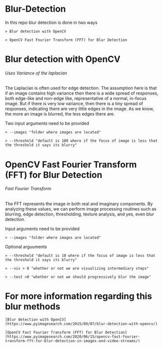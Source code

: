 # Blur-Detection

In this repo blur detection is done in two ways

    > Blur detection with OpenCV

    > OpenCV Fast Fourier Transform (FFT) for Blur Detection

# Blur detection with OpenCV

######  Uses Variance of the laplacian

The Laplacian is often used for edge detection. The assumption here is that if an image contains high variance then there is a wide spread of responses, both edge-like and non-edge like, representative of a normal, in-focus image. But if there is very low variance, then there is a tiny spread of responses, indicating there are very little edges in the image. As we know, the more an image is blurred, the less edges there are.

Two input arguments need to be provided

    > --images "folder where images are located"

    > --threshold "default is 100 where if the focus of image is less that the threshold it says its blurry"

# OpenCV Fast Fourier Transform (FFT) for Blur Detection

###### Fast Fourier Transform

The FFT represents the image in both real and imaginary components. By analyzing these values, we can perform image processing routines such as blurring, edge detection, thresholding, texture analysis, and yes, even blur detection.

Input arguments need to be provided

    > --images "folder where images are located"

Optional arguuments

    > --threshold "default is 10 where if the focus of image is less that the threshold it says its blurry"

    > --vis > 0 "whether or not we are visualizing intermediary steps"

    > --test >0 "whether or not we should progressively blur the image"


# For more information regarding this blur methods 

    [Blur detection with OpenCV](https://www.pyimagesearch.com/2015/09/07/blur-detection-with-opencv/)

    [OpenCV Fast Fourier Transform (FFT) for Blur Detection](https://www.pyimagesearch.com/2020/06/15/opencv-fast-fourier-transform-fft-for-blur-detection-in-images-and-video-streams/)